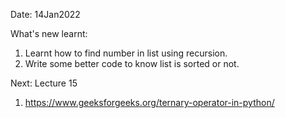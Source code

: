 Date: 14Jan2022

What's new learnt:

1. Learnt how to find number in list using recursion.
2. Write some better code to know list is sorted or not.

Next:
Lecture 15

1. https://www.geeksforgeeks.org/ternary-operator-in-python/
